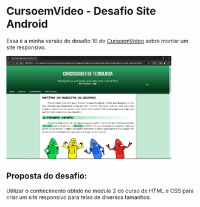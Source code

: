 # CursoemVideo - Desafio Site Android

Essa é a minha versão do desafio 10 do [CursoemVideo](https://www.youtube.com/watch?v=Ejkb_YpuHWs&list=PLHz_AreHm4dkZ9-atkcmcBaMZdmLHft8n) sobre montar um site responsivo.

![gift](img/gif1.gif)

## Proposta do desafio:

Utilizar o conhecimento obtido no módulo 2 do curso de HTML e CSS para criar um site responsivo para telas de diversos tamanhos.

